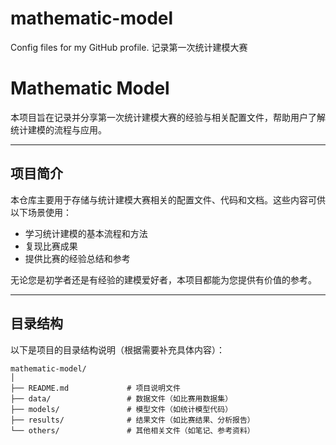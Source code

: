 # mathematic-model
Config files for my GitHub profile.
记录第一次统计建模大赛
# Mathematic Model

本项目旨在记录并分享第一次统计建模大赛的经验与相关配置文件，帮助用户了解统计建模的流程与应用。

---

## 项目简介

本仓库主要用于存储与统计建模大赛相关的配置文件、代码和文档。这些内容可供以下场景使用：
- 学习统计建模的基本流程和方法
- 复现比赛成果
- 提供比赛的经验总结和参考

无论您是初学者还是有经验的建模爱好者，本项目都能为您提供有价值的参考。

---

## 目录结构

以下是项目的目录结构说明（根据需要补充具体内容）：

```plaintext
mathematic-model/
│
├── README.md             # 项目说明文件
├── data/                 # 数据文件（如比赛用数据集）
├── models/               # 模型文件（如统计模型代码）
├── results/              # 结果文件（如比赛结果、分析报告）
└── others/               # 其他相关文件（如笔记、参考资料）
